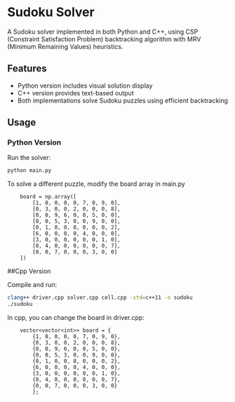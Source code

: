 # Sudoku Solver

A Sudoku solver implemented in both Python and C++, using CSP (Constraint Satisfaction Problem) backtracking algorithm with MRV (Minimum Remaining Values) heuristics.

## Features
- Python version includes visual solution display
- C++ version provides text-based output
- Both implementations solve Sudoku puzzles using efficient backtracking

## Usage

### Python Version
Run the solver:
```bash
python main.py
```

To solve a different puzzle, modify the board array in main.py
```
    board = np.array([
        [1, 0, 0, 0, 0, 7, 0, 9, 0],
        [0, 3, 0, 0, 2, 0, 0, 0, 8],
        [0, 0, 9, 6, 0, 0, 5, 0, 0],
        [0, 0, 5, 3, 0, 0, 9, 0, 0],
        [0, 1, 0, 0, 8, 0, 0, 0, 2],
        [6, 0, 0, 0, 0, 4, 0, 0, 0],
        [3, 0, 0, 0, 0, 0, 0, 1, 0],
        [0, 4, 0, 0, 0, 0, 0, 0, 7],
        [0, 0, 7, 0, 0, 0, 3, 0, 0]
    ])
```

##Cpp Version

Compile and run:
```bash
clang++ driver.cpp solver.cpp cell.cpp -std=c++11 -o sudoku
./sudoku
```
In cpp, you can change the board in driver.cpp:
```
    vector<vector<int>> board = {
        {1, 0, 0, 0, 0, 7, 0, 9, 0},
        {0, 3, 0, 0, 2, 0, 0, 0, 8},
        {0, 0, 9, 6, 0, 0, 5, 0, 0},
        {0, 0, 5, 3, 0, 0, 9, 0, 0},
        {0, 1, 0, 0, 8, 0, 0, 0, 2},
        {6, 0, 0, 0, 0, 4, 0, 0, 0},
        {3, 0, 0, 0, 0, 0, 0, 1, 0},
        {0, 4, 0, 0, 0, 0, 0, 0, 7},
        {0, 0, 7, 0, 0, 0, 3, 0, 0}
        };
```

